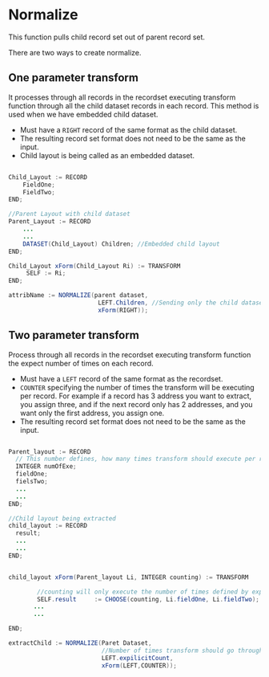 # Normalize

This function pulls child record set out of parent record set.

There are two ways to create normalize.

## One parameter transform

It processes through all records in the recordset executing transform function through all the child dataset records in each record. This method is used when we have embedded child dataset.

- Must have a `RIGHT` record of the same format as the child dataset.
- The resulting record set format does not need to be the same as the input.
- Child layout is being called as an embedded dataset.

```java

Child_Layout := RECORD
    FieldOne;
    FieldTwo;
END;

//Parent Layout with child dataset
Parent_Layout := RECORD
    ...
    ...
    DATASET(Child_Layout) Children; //Embedded child layout
END;

Child_Layout xForm(Child_Layout Ri) := TRANSFORM
     SELF := Ri;
END;

attribName := NORMALIZE(parent dataset,
                         LEFT.Children, //Sending only the child dataset only
                         xForm(RIGHT));


```

## Two parameter transform

Process through all records in the recordset executing transform function the expect number of times on each record.

- Must have a `LEFT` record of the same format as the recordset.
- `COUNTER` specifying the number of times the transform will be executing per record. For example if a record has 3 address you want to extract, you assign three, and if the next record only has 2 addresses, and you want only the first address, you assign one.
- The resulting record set format does not need to be the same as the input.

```java

Parent_layout := RECORD
  // This number defines, how many times transform should execute per record
  INTEGER numOfExe;
  fieldOne;
  fielsTwo;
  ...
  ...
END;

//Child layout being extracted
child_layout := RECORD
  result;
  ...
  ...
END;


child_layout xForm(Parent_layout Li, INTEGER counting) := TRANSFORM

        //counting will only execute the number of times defined by expilicitCount
        SELF.result     := CHOOSE(counting, Li.fieldOne, Li.fieldTwo);
       ...
       ...

END;

extractChild := NORMALIZE(Paret Dataset,
                          //Number of times transform should go through a record
                          LEFT.expilicitCount,
                          xForm(LEFT,COUNTER));

```
